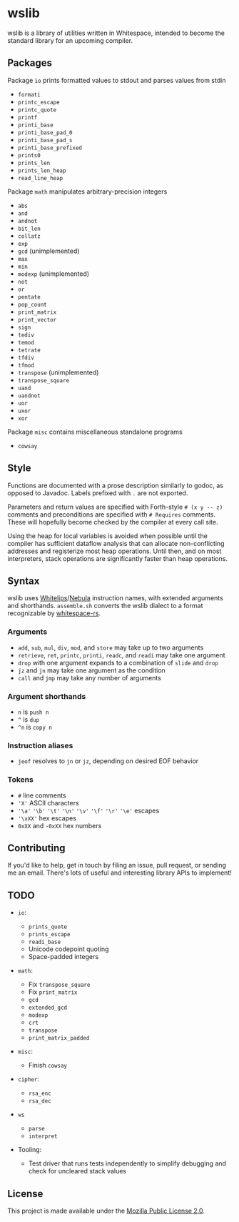 # wslib

wslib is a library of utilities written in Whitespace, intended to
become the standard library for an upcoming compiler.

## Packages

Package `io` prints formatted values to stdout and parses values from
stdin

- `formati`
- `printc_escape`
- `printc_quote`
- `printf`
- `printi_base`
- `printi_base_pad_0`
- `printi_base_pad_s`
- `printi_base_prefixed`
- `prints0`
- `prints_len`
- `prints_len_heap`
- `read_line_heap`

Package `math` manipulates arbitrary-precision integers

- `abs`
- `and`
- `andnot`
- `bit_len`
- `collatz`
- `exp`
- `gcd` (unimplemented)
- `max`
- `min`
- `modexp` (unimplemented)
- `not`
- `or`
- `pentate`
- `pop_count`
- `print_matrix`
- `print_vector`
- `sign`
- `tediv`
- `temod`
- `tetrate`
- `tfdiv`
- `tfmod`
- `transpose` (unimplemented)
- `transpose_square`
- `uand`
- `uandnot`
- `uor`
- `uxor`
- `xor`

Package `misc` contains miscellaneous standalone programs

- `cowsay`

## Style

Functions are documented with a prose description similarly to godoc, as
opposed to Javadoc. Labels prefixed with `.` are not exported.

Parameters and return values are specified with Forth-style
`# (x y -- z)` comments and preconditions are specified with
`# Requires` comments. These will hopefully become checked by the
compiler at every call site.

Using the heap for local variables is avoided when possible until
the compiler has sufficient dataflow analysis that can allocate
non-conflicting addresses and registerize most heap operations. Until
then, and on most interpreters, stack operations are significantly
faster than heap operations.

## Syntax

wslib uses [Whitelips](https://vii5ard.github.io/whitespace/)/[Nebula](https://github.com/andrewarchi/nebula)
instruction names, with extended arguments and shorthands. `assemble.sh`
converts the wslib dialect to a format recognizable by
[whitespace-rs](https://github.com/CensoredUsername/whitespace-rs).

### Arguments

- `add`, `sub`, `mul`, `div`, `mod`, and `store` may take up to two
  arguments
- `retrieve`, `ret`, `printc`, `printi`, `readc`, and `readi` may take
  one argument
- `drop` with one argument expands to a combination of `slide` and
  `drop`
- `jz` and `jn` may take one argument as the condition
- `call` and `jmp` may take any number of arguments

### Argument shorthands

- `n` is `push n`
- `^` is `dup`
- `^n` is `copy n`

### Instruction aliases

- `jeof` resolves to `jn` or `jz`, depending on desired EOF behavior

### Tokens

- `#` line comments
- `'X'` ASCII characters
- `'\a'` `'\b'` `'\t'` `'\n'` `'\v'` `'\f'` `'\r'` `'\e'` escapes
- `'\xXX'` hex escapes
- `0xXX` and `-0xXX` hex numbers

## Contributing

If you'd like to help, get in touch by filing an issue, pull request, or
sending me an email. There's lots of useful and interesting library APIs
to implement!

## TODO

- `io`:

  - `prints_quote`
  - `prints_escape`
  - `readi_base`
  - Unicode codepoint quoting
  - Space-padded integers

- `math`:

  - Fix `transpose_square`
  - Fix `print_matrix`
  - `gcd`
  - `extended_gcd`
  - `modexp`
  - `crt`
  - `transpose`
  - `print_matrix_padded`

- `misc`:

  - Finish `cowsay`

- `cipher`:

  - `rsa_enc`
  - `rsa_dec`

- `ws`

  - `parse`
  - `interpret`

- Tooling:

  - Test driver that runs tests independently to simplify debugging and
    check for uncleared stack values

## License

This project is made available under the
[Mozilla Public License 2.0](https://mozilla.org/MPL/2.0/).

